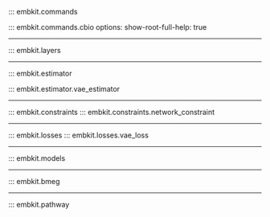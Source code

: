 

::: embkit.commands

::: embkit.commands.cbio
    options:
      show-root-full-help: true

---

::: embkit.layers

---

::: embkit.estimator

::: embkit.estimator.vae_estimator

---

::: embkit.constraints
::: embkit.constraints.network_constraint

---

::: embkit.losses
::: embkit.losses.vae_loss

---

::: embkit.models

---

::: embkit.bmeg

---

::: embkit.pathway